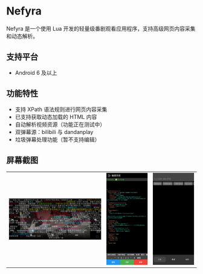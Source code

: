 # Nefyra

Nefyra 是一个使用 Lua 开发的轻量级番剧观看应用程序，支持高级网页内容采集和动态解析。

## 支持平台
- Android 6 及以上

## 功能特性
- 支持 XPath 语法规则进行网页内容采集
- 已支持获取动态加载的 HTML 内容
- 自动解析视频资源（功能正在测试中）
- 双弹幕源：bilibili 与 dandanplay
- 垃圾弹幕处理功能（暂不支持编辑）

## 屏幕截图
<table>
  <tr>
    <td><img alt="播放器页面" src="static/screenshot/Screenshot_2025-10-04-18-44-22-14_524941aa119e99821e8cb56956fc9330.jpg"></td>
    <td><img alt="规则编辑页面" src="static/screenshot/Screenshot_2025-10-04-18-39-36-88_524941aa119e99821e8cb56956fc9330.jpg"></td>
    <td><img alt="主页截图" src="static/screenshot/Screenshot_2025-10-04-18-39-16-46_524941aa119e99821e8cb56956fc9330.jpg"></td>
  </tr>
</table>
